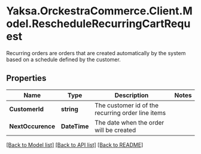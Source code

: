 # Yaksa.OrckestraCommerce.Client.Model.RescheduleRecurringCartRequest
Recurring orders are orders that are created automatically by the system based on a schedule defined by the customer.

## Properties

Name | Type | Description | Notes
------------ | ------------- | ------------- | -------------
**CustomerId** | **string** | The customer id of the recurring order line items | 
**NextOccurence** | **DateTime** | The date when the order will be created | 

[[Back to Model list]](../README.md#documentation-for-models) [[Back to API list]](../README.md#documentation-for-api-endpoints) [[Back to README]](../README.md)

